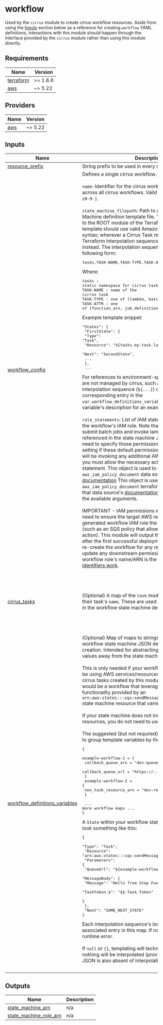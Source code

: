 # workflow

Used by the `cirrus` module to create cirrus workflow resources. Aside from
using the [Inputs](#inputs) section below as a reference for creating `workflow`
YAML definitions, interactions with this module should happen through the
interface provided by the `cirrus` module rather than using this module directly.

<!-- BEGIN_TF_DOCS -->
## Requirements

| Name | Version |
|------|---------|
| <a name="requirement_terraform"></a> [terraform](#requirement\_terraform) | >= 1.6.6 |
| <a name="requirement_aws"></a> [aws](#requirement\_aws) | ~> 5.22 |

## Providers

| Name | Version |
|------|---------|
| <a name="provider_aws"></a> [aws](#provider\_aws) | ~> 5.22 |

## Inputs

| Name | Description | Type | Default | Required |
|------|-------------|------|---------|:--------:|
| <a name="input_resource_prefix"></a> [resource\_prefix](#input\_resource\_prefix) | String prefix to be used in every named resource | `string` | n/a | yes |
| <a name="input_workflow_config"></a> [workflow\_config](#input\_workflow\_config) | Defines a single cirrus workflow.<br/><br/>`name`: Identifier for the cirrus workflow. Must be unique across all cirrus workflows. Valid characters are: `[A-Za-z0-9-]`.<br/><br/>`state_machine_filepath`: Path to an Amazon State Machine definition template file. The path must be relative to the ROOT module of the Terraform deployment. The template should use valid Amazon States Language syntax; wherever a Cirrus Task resource ARN is needed, a Terraform interpolation sequence (`${...}`) may be used instead. The interpolation sequence must have the following form:<pre>tasks.TASK-NAME.TASK-TYPE.TASK-ATTR</pre>Where:<pre>tasks     : static namespace for cirrus task outputs<br/>TASK-NAME : name of the cirrus task<br/>TASK-TYPE : one of [lambda, batch]<br/>TASK-ATTR : one of [function_arn, job_definition_arn, job_queue_arn]</pre>Example template snippet:<pre>"States": {<br/>  "FirstState": {<br/>    "Type": "Task",<br/>    "Resource": "\${tasks.my-task.lambda.function_arn}",<br/>    "Next": "SecondState",<br/>    ...<br/>  },<br/>  ...</pre>For references to environment-specific resources that are not managed by cirrus, such as an SQS queue, an interpolation sequence (`${...}`) can be used if you have a corresponding entry in the `var.workflow_definitions_variables` input map. See that variable's description for an example of this.<br/><br/>`role_statements`: List of IAM statements to be applied to the workflow's IAM role. Note that this role can already submit batch jobs and invoke lambda functions that are referenced in the state machine JSON, so you do not need to specify those permissions and may omit this setting if these default permissions are acceptable. If you will be invoking any additional AWS services, however, you must allow the necessary actions through a role statement.  This object is used to create an `aws_iam_policy_document` data source.  Refer to the [documentation](https://registry.terraform.io/providers/hashicorp/aws/latest/docs/data-sources/iam_policy_document) This object is used to create a `aws_iam_policy_document` terraform data source. Refer to that data source's [documentation](https://registry.terraform.io/providers/hashicorp/aws/latest/docs/data-sources/iam_policy_document) for more information on the available arguments.<br/><br/>IMPORTANT - IAM permissions work both ways; you may need to ensure the target AWS resource grants the generated workflow IAM role the necessary permissions (such as an SQS policy that allows the `sqs:SendMessage` action). This module will output the workflow role's ARN after the first successful deployment. If you delete and re-create the workflow for any reason, you will need to update any downstream permissions, too, even if the workflow role's name/ARN is the same due to how [IAM identifiers work](https://docs.aws.amazon.com/IAM/latest/UserGuide/reference_identifiers.html#identifiers-unique-ids). | <pre>object({<br/>    name = string<br/><br/>    state_machine_filepath = string<br/><br/>    role_statements = optional(list(object({<br/>      sid           = string<br/>      effect        = string<br/>      actions       = list(string)<br/>      resources     = list(string)<br/>      not_actions   = optional(list(string))<br/>      not_resources = optional(list(string))<br/>      condition = optional(object({<br/>        test     = string<br/>        variable = string<br/>        values   = list(string)<br/>      }))<br/>      principals = optional(object({<br/>        type        = string<br/>        identifiers = list(string)<br/>      }))<br/>      not_principals = optional(object({<br/>        type        = string<br/>        identifiers = list(string)<br/>      }))<br/>    })))<br/>    #~~~~~~~~~~~~~~~~~~~~~~~~~~~~~~~~~~~~~~~~~~~~~<br/>  })</pre> | n/a | yes |
| <a name="input_cirrus_tasks"></a> [cirrus\_tasks](#input\_cirrus\_tasks) | (Optional) A map of the `task` module outputs keyed by their task's `name`. These are used for variable interpolation in the workflow state machine definition template. | <pre>map(object({<br/>    lambda = object({<br/>      function_arn = optional(string)<br/>    })<br/>    batch = object({<br/>      job_queue_arn      = optional(string)<br/>      job_definition_arn = optional(string)<br/>    })<br/>  }))</pre> | `null` | no |
| <a name="input_workflow_definitions_variables"></a> [workflow\_definitions\_variables](#input\_workflow\_definitions\_variables) | (Optional) Map of maps to strings used when templating workflow state machine JSON definitions prior to machine creation. Intended for abstracting environment-specific values away from the state machine JSON.<br/><br/>This is only needed if your workflow's state machine will be using AWS services/resources that are unrelated to the cirrus tasks created by this module. One such example would be a workflow that leverages the callback task functionality provided by an `arn:aws:states:::sqs:sendMessage.waitForTaskToken` state machine resource that varies by environment.<br/><br/>If your state machine does not invoke any non-cirrus task resources, you do not need to use this.<br/><br/>The suggested (but not required) structure of this map is to group template variables by their workflow name:<pre>{<br/>  example-workflow-1 = {<br/>    callback_queue_arn = "dev-queue-arn"<br/>    callback_queue_url = "https://..."<br/>  }<br/>  example-workflow-2 = {<br/>    non_task_resource_arn = "dev-resource-arn"<br/>  }<br/><br/>  ... more workflow maps ...<br/>}</pre>A `State` within your workflow state machine JSON would look something like this:<pre>{<br/>  "Type": "Task",<br/>  "Resource": "arn:aws:states:::sqs:sendMessage.waitForTaskToken",<br/>  "Parameters": {<br/>      "QueueUrl": "\${example-workflow-1.callback_queue_url}",<br/>      "MessageBody": {<br/>          "Message": "Hello from Step Functions!",<br/>          "TaskToken.$": "$$.Task.Token"<br/>      }<br/>  },<br/>  "Next": "SOME_NEXT_STATE"<br/>}</pre>Each interpolation sequence's lookup value must have an associated entry in this map. If not, Terraform will raise a runtime error.<br/><br/>If `null` or `{}`, templating will technically still occur but nothing will be interpolated (provided your state machine JSON is also absent of interpolation sequences).<pre></pre> | `map(map(string))` | `{}` | no |

## Outputs

| Name | Description |
|------|-------------|
| <a name="output_state_machine_arn"></a> [state\_machine\_arn](#output\_state\_machine\_arn) | n/a |
| <a name="output_state_machine_role_arn"></a> [state\_machine\_role\_arn](#output\_state\_machine\_role\_arn) | n/a |
<!-- END_TF_DOCS -->
